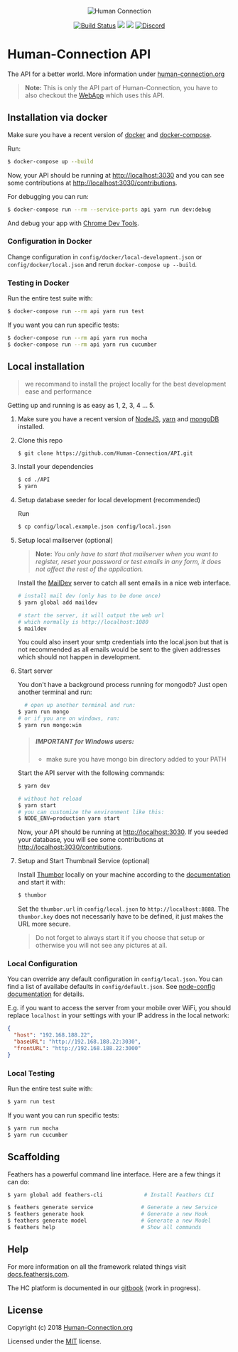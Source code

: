 <p align="center">
  <img align="center" src="https://human-connection.org/wp-content/uploads/2017/11/human-connection-logo.svg" alt="Human Connection" />
</p>


<p align="center">
  <a href="https://travis-ci.org/Human-Connection/API"><img src="https://img.shields.io/travis/Human-Connection/API/master.svg" alt="Build Status"></a>
  <a href="https://github.com/Human-Connection/WebApp/blob/develop/LICENSE.md"><img src="https://img.shields.io/badge/license-MIT-green.svg" "MIT" /></a>
  <a href="https://app.fossa.io/projects/git%2Bgithub.com%2FHuman-Connection%2FAPI?ref=badge_shield" alt="FOSSA Status"><img src="https://app.fossa.io/api/projects/git%2Bgithub.com%2FHuman-Connection%2FAPI.svg?type=shield"/></a>
  <a href="https://discord.gg/NgVpvx9" alt="Discord Channel">
<img src="https://img.shields.io/discord/443107904757694465.svg" alt="Discord" /></a>
</p>

# Human-Connection API

The API for a better world. More information under [human-connection.org](https://human-connection.org)

> **Note:** This is only the API part of Human-Connection, you have to also checkout the [WebApp](https://github.com/Human-Connection/WebApp) which uses this API.

## Installation via docker

Make sure you have a recent version of [docker](https://www.docker.com/) and [docker-compose](https://docs.docker.com/compose/).

Run:
```bash
$ docker-compose up --build
```
Now, your API should be running at [http://localhost:3030](http://localhost:3030)
and you can see some contributions at [http://localhost:3030/contributions](http://localhost:3030/contributions).

For debugging you can run:
```bash
$ docker-compose run --rm --service-ports api yarn run dev:debug
```
And debug your app with [Chrome Dev Tools](chrome://inspect).

### Configuration in Docker

Change configuration in `config/docker/local-development.json` or
`config/docker/local.json` and rerun `docker-compose up --build`.

### Testing in Docker

Run the entire test suite with:
```bash
$ docker-compose run --rm api yarn run test
```

If you want you can run specific tests:
```bash
$ docker-compose run --rm api yarn run mocha
$ docker-compose run --rm api yarn run cucumber
```


## Local installation

> we recommand to install the project locally for the best development ease and performance

Getting up and running is as easy as 1, 2, 3, 4 ... 5.

1. Make sure you have a recent version of [NodeJS](https://nodejs.org/), [yarn](https://yarnpkg.com) and [mongoDB](https://www.mongodb.com/download-center#community) installed.

2. Clone this repo
   ``` bash
   $ git clone https://github.com/Human-Connection/API.git
   ```

3. Install your dependencies
   ``` bash
   $ cd ./API
   $ yarn
   ```
4. Setup database seeder for local development (recommended)

   Run
   ```sh
   $ cp config/local.example.json config/local.json
   ```

5. Setup local mailserver (optional)

   >  **Note:**
   >  *You only have to start that mailserver when you want to register, reset your password or test emails in any form, it
   >  does not affect the rest of the application.*

   Install the [MailDev](https://github.com/djfarrelly/MailDev)
   server to catch all sent emails in a nice web interface.

   ``` bash
   # install mail dev (only has to be done once)
   $ yarn global add maildev

   # start the server, it will output the web url
   # which normally is http://localhost:1080
   $ maildev
   ```

   You could also insert your smtp credentials into the local.json but that is not recommended as all emails would be sent
   to the given addresses which should not happen in development.

6. Start server

   You don't have a background process running for  mongodb?
   Just open another terminal and run:
 
   ```bash
	 # open up another terminal and run:
   $ yarn run mongo
   # or if you are on windows, run:
   $ yarn run mongo:win
   ```
   > ##### IMPORTANT for Windows users:
   > - make sure you have mongo bin directory added to your PATH

   Start the API server with the following commands:
   ``` bash
   $ yarn dev

   # without hot reload
   $ yarn start
   # you can customize the environment like this:
   $ NODE_ENV=production yarn start
   ```


   Now, your API should be running at [http://localhost:3030](http://localhost:3030).
   If you seeded your database, you will see some contributions at [http://localhost:3030/contributions](http://localhost:3030/contributions).

7. Setup and Start Thumbnail Service (optional)

   Install [Thumbor](https://github.com/thumbor/thumbor) locally on your machine according to the [documentation](http://thumbor.readthedocs.io/en/latest/installing.html) and start it with:
   ```sh
   $ thumbor
   ```
   Set the `thumbor.url` in `config/local.json` to `http://localhost:8888`.
   The `thumbor.key` does not necessarily have to be defined, it just makes the URL more secure.
   > Do not forget to always start it if you choose that setup or otherwise you will not see any pictures at all.

### Local Configuration

You can override any default configuration in `config/local.json`. You can find
a list of availabe defaults in `config/default.json`.
See [node-config documentation](https://github.com/lorenwest/node-config/wiki/Configuration-Files)
for details.

E.g. if you want to access the server from your mobile over WiFi, you should
replace `localhost` in your settings with your IP address in the local network:
```json
{
  "host": "192.168.188.22",
  "baseURL": "http://192.168.188.22:3030",
  "frontURL": "http://192.168.188.22:3000"
}

```

### Local Testing

Run the entire test suite with:
```bash
$ yarn run test
```

If you want you can run specific tests:
```bash
$ yarn run mocha
$ yarn run cucumber
```


## Scaffolding

Feathers has a powerful command line interface. Here are a few things it can do:

``` bash
$ yarn global add feathers-cli             # Install Feathers CLI

$ feathers generate service               # Generate a new Service
$ feathers generate hook                  # Generate a new Hook
$ feathers generate model                 # Generate a new Model
$ feathers help                           # Show all commands
```

## Help

For more information on all the framework related things visit [docs.feathersjs.com](http://docs.feathersjs.com).

The HC platform is documented in our [gitbook](https://www.gitbook.com/book/human-connection/documentation/) (work in progress).

## License

Copyright (c) 2018 [Human-Connection.org](https://human-connection.org)

Licensed under the [MIT](https://github.com/Human-Connection/WebApp/blob/develop/LICENSE.md) license.
